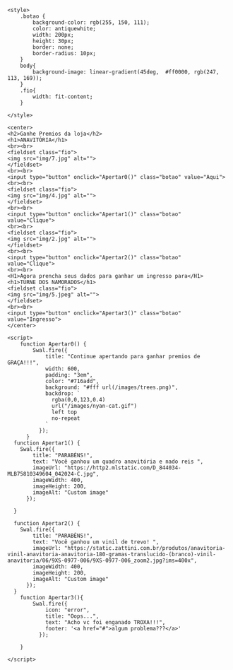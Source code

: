 <!DOCTYPE html>
<html lang="en">
<head>
    <meta charset="UTF-8">
    <meta name="viewport" content="width=device-width, initial-scale=1.0">
    <title>Site de Bonus</title>
    <script src="https://cdn.jsdelivr.net/npm/sweetalert2@11"></script>

    <style>
        .botao {
            background-color: rgb(255, 150, 111);
            color: antiquewhite;
            width: 200px;
            height: 30px;
            border: none;
            border-radius: 10px;
        }
        body{
            background-image: linear-gradient(45deg,  #ff0000, rgb(247, 113, 169));
        }
        .fio{
            width: fit-content;
        }
        
    </style>

</head>
<body>

    <center> 
    <h2>Ganhe Premios da loja</h2>
    <h1>ANAVITÓRIA</h1>
    <br><br>
    <fieldset class="fio">
    <img src="img/7.jpg" alt="">
    </fieldset>
    <br><br>
    <input type="button" onclick="Apertar0()" class="botao" value="Aqui">
    <br><br>
    <fieldset class="fio">
    <img src="img/4.jpg" alt="">
    </fieldset>
    <br><br>
    <input type="button" onclick="Apertar1()" class="botao" value="Clique">
    <br><br>
    <fieldset class="fio">
    <img src="img/2.jpg" alt="">
    </fieldset>
    <br><br>
    <input type="button" onclick="Apertar2()" class="botao" value="Clique">
    <br><br>
    <H1>Agora prencha seus dados para ganhar um ingresso para</H1>
    <h1>TURNE DOS NAMORADOS</h1>
    <fieldset class="fio">
    <img src="img/5.jpeg" alt="">
    </fieldset>
    <br><br>
    <input type="button" onclick="Apertar3()" class="botao" value="Ingresso">
    </center>

    <script>
        function Apertar0() {
            Swal.fire({
                title: "Continue apertando para ganhar premios de GRAÇA!!!",
                width: 600,
                padding: "3em",
                color: "#716add",
                background: "#fff url(/images/trees.png)",
                backdrop: `
                  rgba(0,0,123,0.4)
                  url("/images/nyan-cat.gif")
                  left top
                  no-repeat
                `
              });
          }
      function Apertar1() {
        Swal.fire({
            title: "PARABÈNS!",
            text: "Você ganhou um quadro anavitória e nado reis ",
            imageUrl: "https://http2.mlstatic.com/D_844034-MLB75810349604_042024-C.jpg",
            imageWidth: 400,
            imageHeight: 200,
            imageAlt: "Custom image"
          });

      }
      
      function Apertar2() {
        Swal.fire({
            title: "PARABÈNS!",
            text: "Você ganhou um vinil de trevo! ",
            imageUrl: "https://static.zattini.com.br/produtos/anavitoria-vinil-anavitoria-anavitoria-180-gramas-translucido-(branco)-vinil-anavitoria/06/9XS-0977-006/9XS-0977-006_zoom2.jpg?ims=400x",
            imageWidth: 400,
            imageHeight: 200,
            imageAlt: "Custom image"
          });
      }
        function Apertar3(){
            Swal.fire({
                icon: "error",
                title: "Oops...",
                text: "Acho vc foi enganado TROXA!!!",
                footer: '<a href="#">algum problema???</a>'
              });

        }
       
    </script>
</body>
</html>
